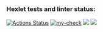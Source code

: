 ### Hexlet tests and linter status:
[![Actions Status](https://github.com/Bkorob/python-project-50/workflows/hexlet-check/badge.svg)](https://github.com/Bkorob/python-project-50/actions)
[![my-check](https://github.com/Bkorob/python-project-50/actions/workflows/my-check.yml/badge.svg)](https://github.com/Bkorob/python-project-50/actions/workflows/my-check.yml)
<a href="https://codeclimate.com/github/Bkorob/python-project-50/maintainability"><img src="https://api.codeclimate.com/v1/badges/944601b15d52bc6fcc84/maintainability" /></a>
<a href="https://codeclimate.com/github/Bkorob/python-project-50/test_coverage"><img src="https://api.codeclimate.com/v1/badges/944601b15d52bc6fcc84/test_coverage" /></a>
